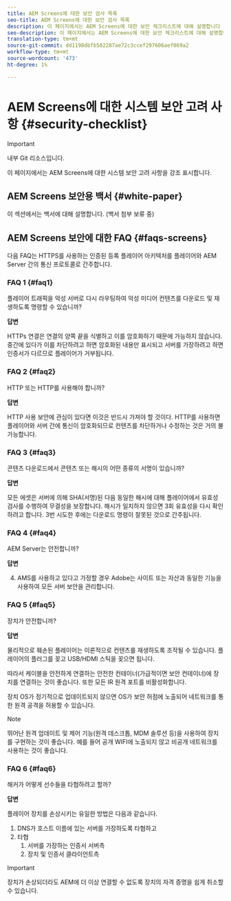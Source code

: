 ```yaml
---
title: AEM Screens에 대한 보안 검사 목록
seo-title: AEM Screens에 대한 보안 검사 목록
description: 이 페이지에서는 AEM Screens에 대한 보안 체크리스트에 대해 설명합니다
seo-description: 이 페이지에서는 AEM Screens에 대한 보안 체크리스트에 대해 설명합니다
translation-type: tm+mt
source-git-commit: dd1198dbfb502287ae72c3ccef297606aef069a2
workflow-type: tm+mt
source-wordcount: '473'
ht-degree: 1%

---
```



# AEM Screens에 대한 시스템 보안 고려 사항 {#security-checklist}

>[!IMPORTANT]
>내부 Git 리소스입니다.

이 페이지에서는 AEM Screens에 대한 시스템 보안 고려 사항을 강조 표시합니다.


## AEM Screens 보안용 백서 {#white-paper}

이 섹션에서는 백서에 대해 설명합니다. (백서 첨부 보류 중)


## AEM Screens 보안에 대한 FAQ {#faqs-screens}

다음 FAQ는 HTTPS를 사용하는 인증된 등록 플레이어 아키텍처를 플레이어와 AEM Server 간의 통신 프로토콜로 간주합니다.

### FAQ 1 {#faq1}

플레이어 트래픽을 악성 서버로 다시 라우팅하여 악성 미디어 컨텐츠를 다운로드 및 재생하도록 명령할 수 있습니까?

**답변**

HTTPs 연결은 연결의 양쪽 끝을 식별하고 이를 암호화하기 때문에 가능하지 않습니다. 중간에 있다가 이를 차단하려고 하면 암호화된 내용만 표시되고 서버를 가장하려고 하면 인증서가 다르므로 플레이어가 거부됩니다.


### FAQ 2 {#faq2}

HTTP 또는 HTTP를 사용해야 합니까?

**답변**

HTTP 사용 보안에 관심이 있다면 이것은 반드시 가져야 할 것이다. HTTP를 사용하면 플레이어와 서버 간에 통신이 암호화되므로 컨텐츠를 차단하거나 수정하는 것은 거의 불가능합니다.


### FAQ 3 {#faq3}

콘텐츠 다운로드에서 콘텐츠 또는 해시의 어떤 종류의 서명이 있습니까?

**답변**

모든 에셋은 서버에 의해 SHA(서명)된 다음 동일한 해시에 대해 플레이어에서 유효성 검사를 수행하여 무결성을 보장합니다.
해시가 일치하지 않으면 3회 유효성을 다시 확인하려고 합니다. 3번 시도한 후에는 다운로드 명령이 잘못된 것으로 간주됩니다.


### FAQ 4 {#faq4}

AEM Server는 안전합니까?

**답변**

4. AMS를 사용하고 있다고 가정할 경우 Adobe는 사이트 또는 자산과 동일한 기능을 사용하여 모든 서버 보안을 관리합니다.


### FAQ 5 {#faq5}

장치가 안전합니까?

**답변**

물리적으로 훼손된 플레이어는 이론적으로 컨텐츠를 재생하도록 조작될 수 있습니다. 플레이어의 플러그를 꽂고 USB/HDMI 스틱을 꽂으면 됩니다.

따라서 케이블을 안전하게 연결하는 안전한 컨테이너(가급적이면 보안 컨테이너)에 장치를 연결하는 것이 좋습니다. 또한 모든 IR 원격 포트를 비활성화합니다.

장치 OS가 정기적으로 업데이트되지 않으면 OS가 보안 허점에 노출되어 네트워크를 통한 원격 공격을 허용할 수 있습니다.
>[!NOTE]
>뛰어난 원격 업데이트 및 제어 기능(원격 데스크톱, MDM 솔루션 등)을 사용하여 장치를 구현하는 것이 좋습니다. 예를 들어 공개 WIFI에 노출되지 않고 비공개 네트워크를 사용하는 것이 좋습니다.


### FAQ 6 {#faq6}

해커가 어떻게 선수들을 타협하려고 할까?

**답변**

플레이어 장치를 손상시키는 유일한 방법은 다음과 같습니다.

1. DNS가 호스트 이름에 있는 서버를 가장하도록 타협하고
1. 타협
   1. 서버를 가장하는 인증서 서버측
   1. 장치 및 인증서 클라이언트측

>[!IMPORTANT]
>장치가 손상되더라도 AEM에 더 이상 연결할 수 없도록 장치의 자격 증명을 쉽게 취소할 수 있습니다.





